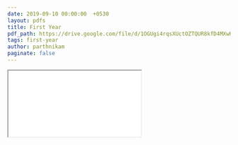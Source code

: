 ```yaml
---
date: 2019-09-10 00:00:00  +0530
layout: pdfs
title: First Year 
pdf_path: https://drive.google.com/file/d/1OGUgi4rqsXUctOZTQUR8kfD4MXwKajA_/preview?usp=sharing
tags: first-year
author: parthnikam
paginate: false
---
```


<iframe class="embed-pdf" src="{{ page.pdf_path }}#toolbar=0" seamless="seamless" scrolling="no" style="overflow:hidden"></iframe>
